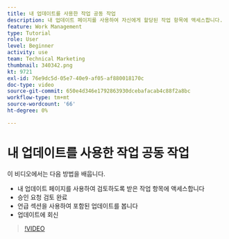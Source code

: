 ```yaml
---
title: 내 업데이트를 사용한 작업 공동 작업
description: 내 업데이트 페이지를 사용하여 자신에게 할당된 작업 항목에 액세스합니다.
feature: Work Management
type: Tutorial
role: User
level: Beginner
activity: use
team: Technical Marketing
thumbnail: 340342.png
kt: 9721
exl-id: 76e9dc5d-05e7-40e9-af05-af880018170c
doc-type: video
source-git-commit: 650e4d346e1792863930dcebafacab4c88f2a8bc
workflow-type: tm+mt
source-wordcount: '66'
ht-degree: 0%

---
```


# 내 업데이트를 사용한 작업 공동 작업

이 비디오에서는 다음 방법을 배웁니다.

* 내 업데이트 페이지를 사용하여 검토하도록 받은 작업 항목에 액세스합니다
* 승인 요청 검토 완료
* 언급 섹션을 사용하여 포함된 업데이트를 봅니다
* 업데이트에 회신

>[!VIDEO](https://video.tv.adobe.com/v/340342/?quality=12&learn=on)
